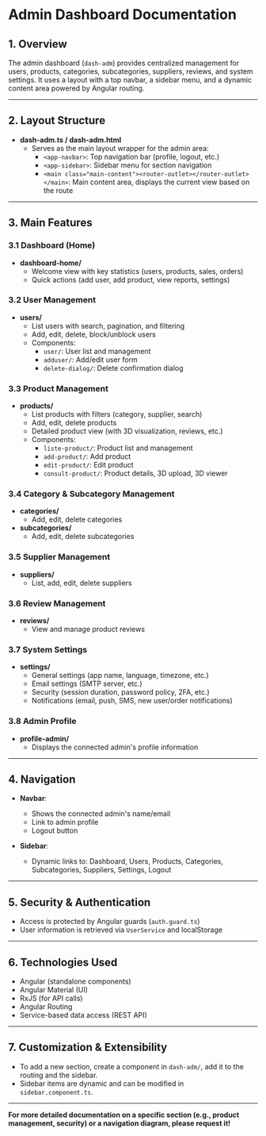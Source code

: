 # Admin Dashboard Documentation

## 1. Overview

The admin dashboard (`dash-adm`) provides centralized management for users, products, categories, subcategories, suppliers, reviews, and system settings. It uses a layout with a top navbar, a sidebar menu, and a dynamic content area powered by Angular routing.

---

## 2. Layout Structure

- **dash-adm.ts / dash-adm.html**
  - Serves as the main layout wrapper for the admin area:
    - `<app-navbar>`: Top navigation bar (profile, logout, etc.)
    - `<app-sidebar>`: Sidebar menu for section navigation
    - `<main class="main-content"><router-outlet></router-outlet></main>`: Main content area, displays the current view based on the route

---

## 3. Main Features

### 3.1 Dashboard (Home)
- **dashboard-home/**
  - Welcome view with key statistics (users, products, sales, orders)
  - Quick actions (add user, add product, view reports, settings)

### 3.2 User Management
- **users/**
  - List users with search, pagination, and filtering
  - Add, edit, delete, block/unblock users
  - Components:
    - `user/`: User list and management
    - `adduser/`: Add/edit user form
    - `delete-dialog/`: Delete confirmation dialog

### 3.3 Product Management
- **products/**
  - List products with filters (category, supplier, search)
  - Add, edit, delete products
  - Detailed product view (with 3D visualization, reviews, etc.)
  - Components:
    - `liste-product/`: Product list and management
    - `add-product/`: Add product
    - `edit-product/`: Edit product
    - `consult-product/`: Product details, 3D upload, 3D viewer

### 3.4 Category & Subcategory Management
- **categories/**
  - Add, edit, delete categories
- **subcategories/**
  - Add, edit, delete subcategories

### 3.5 Supplier Management
- **suppliers/**
  - List, add, edit, delete suppliers

### 3.6 Review Management
- **reviews/**
  - View and manage product reviews

### 3.7 System Settings
- **settings/**
  - General settings (app name, language, timezone, etc.)
  - Email settings (SMTP server, etc.)
  - Security (session duration, password policy, 2FA, etc.)
  - Notifications (email, push, SMS, new user/order notifications)

### 3.8 Admin Profile
- **profile-admin/**
  - Displays the connected admin's profile information

---

## 4. Navigation

- **Navbar**:
  - Shows the connected admin's name/email
  - Link to admin profile
  - Logout button

- **Sidebar**:
  - Dynamic links to: Dashboard, Users, Products, Categories, Subcategories, Suppliers, Settings, Logout

---

## 5. Security & Authentication

- Access is protected by Angular guards (`auth.guard.ts`)
- User information is retrieved via `UserService` and localStorage

---

## 6. Technologies Used

- Angular (standalone components)
- Angular Material (UI)
- RxJS (for API calls)
- Angular Routing
- Service-based data access (REST API)

---

## 7. Customization & Extensibility

- To add a new section, create a component in `dash-adm/`, add it to the routing and the sidebar.
- Sidebar items are dynamic and can be modified in `sidebar.component.ts`.

---

**For more detailed documentation on a specific section (e.g., product management, security) or a navigation diagram, please request it!** 
